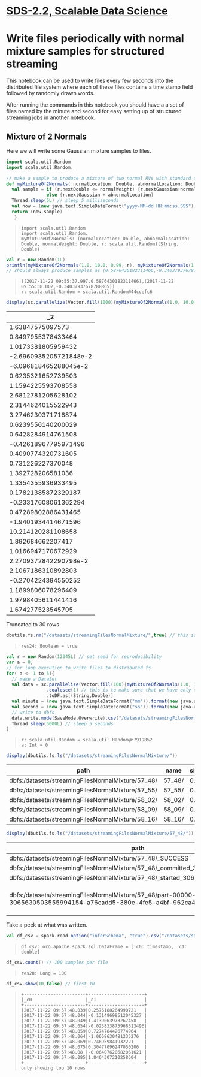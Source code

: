 [SDS-2.2, Scalable Data Science](https://lamastex.github.io/scalable-data-science/sds/2/2/)
===========================================================================================

Write files periodically with normal mixture samples for structured streaming
=============================================================================

This notebook can be used to write files every few seconds into the distributed file system where each of these files contains a time stamp field followed by randomly drawn words.

After running the commands in this notebook you should have a a set of files named by the minute and second for easy setting up of structured streaming jobs in another notebook.

Mixture of 2 Normals
--------------------

Here we will write some Gaussian mixture samples to files.

``` scala
import scala.util.Random
import scala.util.Random._

// make a sample to produce a mixture of two normal RVs with standard deviation 1 but with different location or mean parameters
def myMixtureOf2Normals( normalLocation: Double, abnormalLocation: Double, normalWeight: Double, r: Random) : (String, Double) = {
  val sample = if (r.nextDouble <= normalWeight) {r.nextGaussian+normalLocation } 
               else {r.nextGaussian + abnormalLocation} 
  Thread.sleep(5L) // sleep 5 milliseconds
  val now = (new java.text.SimpleDateFormat("yyyy-MM-dd HH:mm:ss.SSS")).format(new java.util.Date())
  return (now,sample)
   }
```

>     import scala.util.Random
>     import scala.util.Random._
>     myMixtureOf2Normals: (normalLocation: Double, abnormalLocation: Double, normalWeight: Double, r: scala.util.Random)(String, Double)

``` scala
val r = new Random(1L)
println(myMixtureOf2Normals(1.0, 10.0, 0.99, r), myMixtureOf2Normals(1.0, 10.0, 0.99, r))
// should always produce samples as (0.5876430182311466,-0.34037937678788865) when seed = 1L
```

>     ((2017-11-22 09:55:37.997,0.5876430182311466),(2017-11-22 09:55:38.002,-0.34037937678788865))
>     r: scala.util.Random = scala.util.Random@44ccefc6

``` scala
display(sc.parallelize(Vector.fill(1000){myMixtureOf2Normals(1.0, 10.0, 0.99, r)}).toDF.select("_2")) // histogram of 1000 samples
```

| \_2                    |
|------------------------|
| 1.63847575097573       |
| 0.8497955378433464     |
| 1.0173381805959432     |
| -2.6960935205721848e-2 |
| -6.096818465288045e-2  |
| 0.6235321652739503     |
| 1.1594225593708558     |
| 2.6812781205628102     |
| 2.3144624015522943     |
| 3.2746230371718874     |
| 0.6239556140200029     |
| 0.6428284914761508     |
| -0.42618967795971496   |
| 0.4090774320731605     |
| 0.731226227370048      |
| 1.392728206581036      |
| 1.3354355936933495     |
| 0.17821385872329187    |
| -0.23317608061362294   |
| 0.47289802886431465    |
| -1.9401934414671596    |
| 10.214120281108658     |
| 1.892684662207417      |
| 1.0166947170672929     |
| 2.2709372842290798e-2  |
| 2.1067186310892803     |
| -0.2704224394550252    |
| 1.1899806078296409     |
| 1.9798405611441416     |
| 1.674277523545705      |

Truncated to 30 rows

``` scala
dbutils.fs.rm("/datasets/streamingFilesNormalMixture/",true) // this is to delete the directory before staring a job
```

>     res24: Boolean = true

``` scala
val r = new Random(12345L) // set seed for reproducibility
var a = 0;
// for loop execution to write files to distributed fs
for( a <- 1 to 5){
  // make a DataSet
  val data = sc.parallelize(Vector.fill(100){myMixtureOf2Normals(1.0, 10.0, 0.99, r)}) // 100 samples from mixture
               .coalesce(1) // this is to make sure that we have only one partition per dir
               .toDF.as[(String,Double)]
  val minute = (new java.text.SimpleDateFormat("mm")).format(new java.util.Date())
  val second = (new java.text.SimpleDateFormat("ss")).format(new java.util.Date())
  // write to dbfs
  data.write.mode(SaveMode.Overwrite).csv("/datasets/streamingFilesNormalMixture/" + minute +"_" + second)
  Thread.sleep(5000L) // sleep 5 seconds
}
```

>     r: scala.util.Random = scala.util.Random@67919852
>     a: Int = 0

``` scala
display(dbutils.fs.ls("/datasets/streamingFilesNormalMixture/"))
```

| path                                               | name    | size |
|----------------------------------------------------|---------|------|
| dbfs:/datasets/streamingFilesNormalMixture/57\_48/ | 57\_48/ | 0.0  |
| dbfs:/datasets/streamingFilesNormalMixture/57\_55/ | 57\_55/ | 0.0  |
| dbfs:/datasets/streamingFilesNormalMixture/58\_02/ | 58\_02/ | 0.0  |
| dbfs:/datasets/streamingFilesNormalMixture/58\_09/ | 58\_09/ | 0.0  |
| dbfs:/datasets/streamingFilesNormalMixture/58\_16/ | 58\_16/ | 0.0  |

``` scala
display(dbutils.fs.ls("/datasets/streamingFilesNormalMixture/57_48/"))
```

| path                                                                                                                                 | name                                                                               | size   |
|--------------------------------------------------------------------------------------------------------------------------------------|------------------------------------------------------------------------------------|--------|
| dbfs:/datasets/streamingFilesNormalMixture/57\_48/\_SUCCESS                                                                          | \_SUCCESS                                                                          | 0.0    |
| dbfs:/datasets/streamingFilesNormalMixture/57\_48/\_committed\_3065630503555994154                                                   | \_committed\_3065630503555994154                                                   | 109.0  |
| dbfs:/datasets/streamingFilesNormalMixture/57\_48/\_started\_3065630503555994154                                                     | \_started\_3065630503555994154                                                     | 0.0    |
| dbfs:/datasets/streamingFilesNormalMixture/57\_48/part-00000-tid-3065630503555994154-a76cadd5-380e-4fe5-a4bf-962ca479c8de-0-c000.csv | part-00000-tid-3065630503555994154-a76cadd5-380e-4fe5-a4bf-962ca479c8de-0-c000.csv | 4313.0 |

Take a peek at what was written.

``` scala
val df_csv = spark.read.option("inferSchema", "true").csv("/datasets/streamingFilesNormalMixture/57_48/*.csv")
```

>     df_csv: org.apache.spark.sql.DataFrame = [_c0: timestamp, _c1: double]

``` scala
df_csv.count() // 100 samples per file
```

>     res28: Long = 100

``` scala
df_csv.show(10,false) // first 10
```

>     +-----------------------+---------------------+
>     |_c0                    |_c1                  |
>     +-----------------------+---------------------+
>     |2017-11-22 09:57:48.039|0.2576188264990721   |
>     |2017-11-22 09:57:48.044|-0.13149698512045327 |
>     |2017-11-22 09:57:48.049|1.4139063973267458   |
>     |2017-11-22 09:57:48.054|-0.023833875968513496|
>     |2017-11-22 09:57:48.059|0.7274784426774964   |
>     |2017-11-22 09:57:48.064|-1.0658630481235276  |
>     |2017-11-22 09:57:48.069|0.746959841932221    |
>     |2017-11-22 09:57:48.075|0.30477096247050206  |
>     |2017-11-22 09:57:48.08 |-0.06407620682061621 |
>     |2017-11-22 09:57:48.085|1.8464307210258604   |
>     +-----------------------+---------------------+
>     only showing top 10 rows


